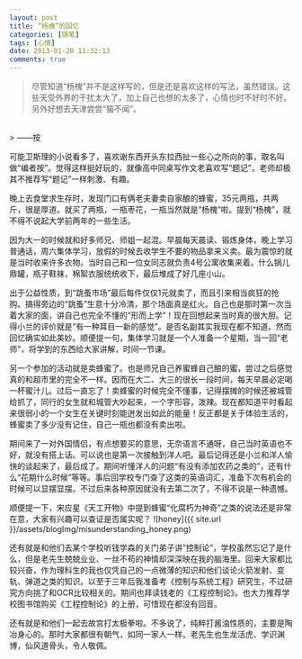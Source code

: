 ```yaml
---
layout: post
title: “杨槐”的回忆
categories: [随笔]
tags: [心情]
date: 2013-01-20 11:32:13
comments: true
---
```


> 尽管知道“杨槐”并不是这样写的，但是还是喜欢这样的写法，虽然错误。这些天受外界的干扰太大了，加上自己也想的太多了，心情也时不好时不好。 另外好想去天津尝尝“猫不闻”。
<br/>
> ——按

可能卫斯理的小说看多了，喜欢谢东西开头东拉西扯一些心之所向的事，取名叫做“编者按”。觉得这样挺好玩的，就像高中同桌写作文老喜欢写“题记”，老师却极其不推荐写“题记”一样刺激、有趣。
<!--more-->
晚上去食堂求生存时，发现门口有俩老夫妻卖自家酿的蜂蜜，35元两瓶，共两斤，很是厚道。就买了两瓶，一瓶枣花，一瓶当然就是“杨槐”啦。提到“杨槐”，就不得不说起大学前两年的一些生活。

因为大一的时候就和好多师兄、师姐一起混。早晨每天晨读、锻炼身体，晚上学习普通话，周六集体学习，放假的时候去收学生不要的物品拿来义卖。最为震惊的就是当时收来许多衣物。当时自己和一位女同志就负责4号公寓收集来着。什么锅儿鼎罐，瓶子鞋袜，棉絮衣服统统收下，最后堆成了好几座小山。

出于公益性质，到“跳蚤市场”最后每件仅仅1元就卖了，而且引来相当疯狂的抢购。搞得旁边的“跳蚤”生意十分冷清，那个场面真是红火。自己也是那时第一次当着大家的面，讲自己也完全不懂的“形而上学”！现在回想起来当时真的很大胆。记得小兰的评价就是“有一种耳目一新的感觉”。是否名副其实我现在都不知道。然而回忆确实如此美妙。顺便提一句，集体学习就是一个人准备一个星期，当一回“老师”，将学到的东西给大家讲解，时间一节课。

另一个参加的活动就是卖蜂蜜了。也是师兄自己养蜜蜂自己酿的蜜，尝过之后感觉真的和超市里的完全不一样。因而在大二、大三的很长一段时间，每天早晨必定喝一杯蜜汁儿。过后一直忘了！卖蜂蜜的时候完全不懂事，记得摆摊的时候还被城管给抓了，同行的女生就和城管大吵起来，一个字形容，泼辣。现在都知道平时看起来很弱小的一个女生在关键时刻能迸发出如此的能量！反正都是关于体验生活的，蜂蜜卖了多少没有记住，自己一瓶也都没有卖出啦。

期间来了一对外国情侣，有点想要买的意思，无奈语言不通呀，自己当时英语也不好，就没有搭上话。可以说也是第一次接触到洋人吧。最后记得还是小兰和洋人愉快的谈起来了，最后成了。期间听懂洋人的问题“有没有添加农药之类的”，还有什么“花期什么时候”等等。事后回学校专门查了这类的英语词汇，准备下次有机会的时候可以显摆显摆。不过后来各种原因就没有去第二次了，不得不说是一种遗憾。

顺便提一下，宋应星《天工开物》中提到蜂蜜“化腐朽为神奇”之类的说法还是非常在意，大家有兴趣可以查证是否属实呢？
![honey]({{ site.url }}/assets/blogImg/misunderstanding_honey.png)

还有就是和他们去某个学校听钱学森的关门弟子讲“控制论”，学校虽然忘记了是什么，但是老先生兢兢业业、一丝不苟的神情却深深映在我的脑海里。回来大家都比较兴奋，作为理科生的我也仅凭自己的一点微薄的知识和他们谈论火箭发射、变轨、弹道之类的知识。以至于三年后我准备考《控制与系统工程》研究生，不过研究方向挑了和OCR比较相关的。期间也拜读钱老的《工程控制论》。也大力推荐学校图书馆购买《工程控制论》的上册，可惜现在都没有回音。

还有就是和他们一起去故宫打太极拳啦。不多说了，纯粹打酱油性质的，主要是陶冶身心的。那时大家都很有朝气，如同一家人一样。老先生也生龙活虎、学识渊博，仙风道骨头，令人敬佩。
